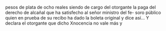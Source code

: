 pesos de plata de ocho reales siendo de cargo del otorgante la paga del derecho de alcañal que ha satisfecho al señor ministro del fe- soro público quien en prueba de su recibo ha dado la boleta original y dice así... Y declara el otorgante que dicho Xnocencia no vale más y